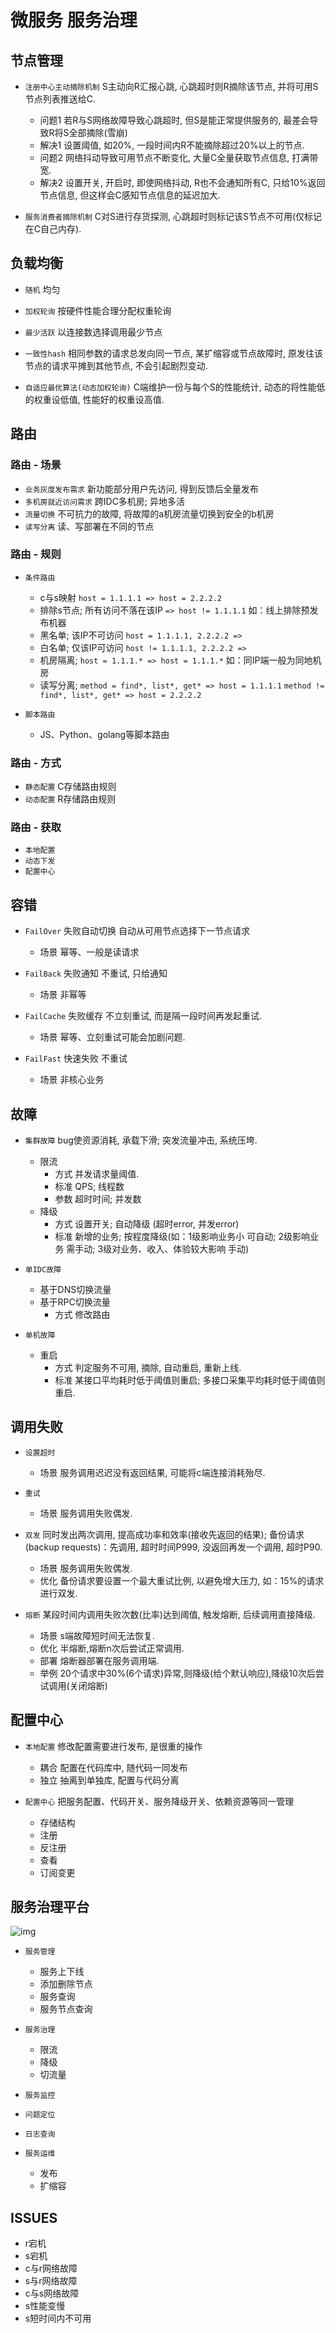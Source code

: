 # 微服务 服务治理

## 节点管理

- `注册中心主动摘除机制` S主动向R汇报心跳, 心跳超时则R摘除该节点, 并将可用S节点列表推送给C.
  - 问题1 若R与S网络故障导致心跳超时, 但S是能正常提供服务的, 最差会导致R将S全部摘除(雪崩)
  - 解决1 设置阈值, 如20%, 一段时间内R不能摘除超过20%以上的节点.
  - 问题2 网络抖动导致可用节点不断变化, 大量C全量获取节点信息, 打满带宽.
  - 解决2 设置开关, 开启时, 即使网络抖动, R也不会通知所有C, 只给10%返回节点信息, 但这样会C感知节点信息的延迟加大.
  
- `服务消费者摘除机制` C对S进行存货探测, 心跳超时则标记该S节点不可用(仅标记在C自己内存).

## 负载均衡

- `随机` 均匀
- `加权轮询` 按硬件性能合理分配权重轮询
- `最少活跃` 以连接数选择调用最少节点
- `一致性hash` 相同参数的请求总发向同一节点, 某扩缩容或节点故障时, 原发往该节点的请求平摊到其他节点, 不会引起剧烈变动.

- `自适应最优算法(动态加权轮询)` C端维护一份与每个S的性能统计, 动态的将性能低的权重设低值, 性能好的权重设高值.

## 路由

### 路由 - 场景

- `业务灰度发布需求` 新功能部分用户先访问, 得到反馈后全量发布
- `多机房就近访问需求` 跨IDC多机房; 异地多活
- `流量切换` 不可抗力的故障, 将故障的a机房流量切换到安全的b机房
- `读写分离` 读、写部署在不同的节点

### 路由 - 规则

- `条件路由`
  - c与s映射 `host = 1.1.1.1 => host = 2.2.2.2`
  - 排除s节点; 所有访问不落在该IP `=> host != 1.1.1.1` 如：线上排除预发布机器
  - 黑名单; 该IP不可访问 `host = 1.1.1.1, 2.2.2.2 =>`
  - 白名单; 仅该IP可访问 `host != 1.1.1.1, 2.2.2.2 =>`
  - 机房隔离; `host = 1.1.1.* => host = 1.1.1.*` 如：同IP端一般为同地机房
  - 读写分离; `method = find*, list*, get* => host = 1.1.1.1` `method != find*, list*, get* => host = 2.2.2.2`

- `脚本路由`
  - JS、Python、golang等脚本路由

### 路由 - 方式

- `静态配置` C存储路由规则
- `动态配置` R存储路由规则

### 路由 - 获取

- `本地配置`
- `动态下发`
- `配置中心`

## 容错

- `FailOver` 失败自动切换 自动从可用节点选择下一节点请求
  - 场景 幂等、一般是读请求

- `FailBack` 失败通知 不重试, 只给通知
  - 场景 非幂等

- `FailCache` 失败缓存 不立刻重试, 而是隔一段时间再发起重试.
  - 场景 幂等、立刻重试可能会加剧问题.

- `FailFast` 快速失败 不重试
  - 场景 非核心业务

## 故障

- `集群故障` bug使资源消耗, 承载下滑; 突发流量冲击, 系统压垮.
  - 限流
    - 方式 并发请求量阈值.
    - 标准 QPS; 线程数
    - 参数 超时时间; 并发数
  - 降级
    - 方式 设置开关; 自动降级 (超时error, 并发error)
    - 标准 新增的业务; 按程度降级(如：1级影响业务小 可自动; 2级影响业务 需手动; 3级对业务、收入、体验较大影响 手动)

- `单IDC故障`
  - 基于DNS切换流量
  - 基于RPC切换流量
    - 方式 修改路由

- `单机故障`
  - 重启
    - 方式 判定服务不可用, 摘除, 自动重启, 重新上线.
    - 标准 某接口平均耗时低于阈值则重启; 多接口采集平均耗时低于阈值则重启.

## 调用失败

- `设置超时`
  - 场景 服务调用迟迟没有返回结果, 可能将c端连接消耗殆尽.

- `重试`
  - 场景 服务调用失败偶发.

- `双发` 同时发出两次调用, 提高成功率和效率(接收先返回的结果); 备份请求(backup requests)：先调用, 超时时间P999, 没返回再发一个调用, 超时P90.
  - 场景 服务调用失败偶发.
  - 优化 备份请求要设置一个最大重试比例, 以避免增大压力, 如：15%的请求进行双发.

- `熔断` 某段时间内调用失败次数(比率)达到阈值, 触发熔断, 后续调用直接降级.
  - 场景 s端故障短时间无法恢复.
  - 优化 半熔断,熔断n次后尝试正常调用.
  - 部署 熔断器部署在服务调用端.
  - 举例 20个请求中30%(6个请求)异常,则降级(给个默认响应),降级10次后尝试调用(关闭熔断)

## 配置中心

- `本地配置` 修改配置需要进行发布, 是很重的操作
  - 耦合 配置在代码库中, 随代码一同发布
  - 独立 抽离到单独库, 配置与代码分离
  
- `配置中心` 把服务配置、代码开关、服务降级开关、依赖资源等同一管理
  - 存储结构
  - 注册
  - 反注册
  - 查看
  - 订阅变更

## 服务治理平台

![img](res/msmanplat.png)

- `服务管理`
  - 服务上下线
  - 添加删除节点
  - 服务查询
  - 服务节点查询

- `服务治理`
  - 限流
  - 降级
  - 切流量

- `服务监控`

- `问题定位`

- `日志查询`

- `服务运维`
  - 发布
  - 扩缩容

## ISSUES

- r宕机
- s宕机
- c与r网络故障
- s与r网络故障
- c与s网络故障
- s性能变慢
- s短时间内不可用
